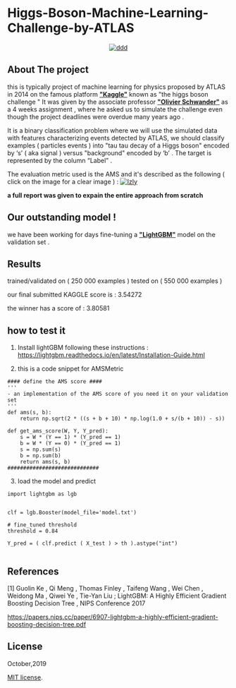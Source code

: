 # Higgs-Boson-Machine-Learning-Challenge-by-ATLAS


<center> <a href="https://ibb.co/mhzwBFP"><img src="https://i.ibb.co/XFJg4kG/ddd.png" alt="ddd" border="0"></a> </center>


## About The project 
this is typically project of machine learning for physics proposed by ATLAS in 2014 on the famous platform [**"Kaggle"**](https://www.kaggle.com/c/higgs-boson)  known as "the higgs boson challenge " 
It was given by the associate professor [**"Olivier Schwander"**](http://www-connex.lip6.fr/~schwander/en/) as a 4 weeks assignment , where he asked us to simulate the challenge even though the project deadlines were overdue many years ago .  

It is a binary classification problem where we will use the simulated data with features characterizing events detected by ATLAS, we should classify examples ( particles events ) into "tau tau decay of a Higgs boson" encoded by ‘s’ ( aka signal )  versus "background" encoded by ‘b’ .
The target is represented by the column “Label” .

The evaluation metric used is the AMS and it's described as the following ( click on the image for a clear image ) : 
<a href="https://ibb.co/6ZGbWYK"><img src="https://i.ibb.co/ZJvKMdQ/Izly.png" alt="Izly" border="0"></a>


**a full report was given to expain the entire approach from scratch**

## Our outstanding model !
we have been working for days fine-tuning a [**"LightGBM"**](https://lightgbm.readthedocs.io) model on the validation set .  

## Results 
trained/validated on ( 250 000 examples ) tested on ( 550 000 examples ) 

our final submitted KAGGLE score is    : 3.54272

the winner has a score of              : 3.80581

## how to test it 
1)  Install lightGBM following these instructions : https://lightgbm.readthedocs.io/en/latest/Installation-Guide.html

2) this is a code snippet for AMSMetric
```
#### define the AMS score ####
'''
- an implementation of the AMS score of you need it on your validation set 
'''
def ams(s, b):
    return np.sqrt(2 * ((s + b + 10) * np.log(1.0 + s/(b + 10)) - s))

def get_ams_score(W, Y, Y_pred):
    s = W * (Y == 1) * (Y_pred == 1)
    b = W * (Y == 0) * (Y_pred == 1)
    s = np.sum(s)
    b = np.sum(b)
    return ams(s, b)
#############################
```

3) load the model and predict 
```
import lightgbm as lgb


clf = lgb.Booster(model_file='model.txt') 

# fine_tuned threshold
threshold = 0.84

Y_pred = ( clf.predict ( X_test ) > th ).astype("int") 


```



## References 

[1] Guolin Ke , Qi Meng , Thomas Finley , Taifeng Wang , Wei Chen , Weidong Ma , Qiwei Ye , Tie-Yan Liu ; LightGBM: A Highly Efficient Gradient Boosting Decision Tree , NIPS Conference 2017

https://papers.nips.cc/paper/6907-lightgbm-a-highly-efficient-gradient-boosting-decision-tree.pdf

## License
October,2019

[MIT license](http://opensource.org/licenses/MIT).
